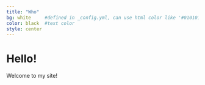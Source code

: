 ```yaml
---
title: "Who"
bg: white     #defined in _config.yml, can use html color like '#010101'
color: black  #text color
style: center
---
```


# Hello!
Welcome to my site!